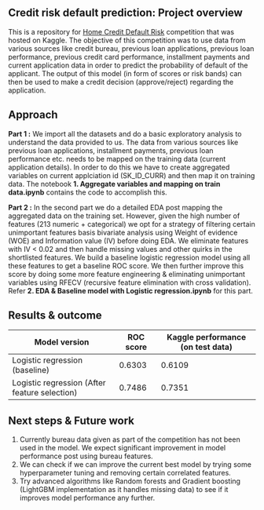 ## Credit risk default prediction: Project overview
This is a repository for [Home Credit Default Risk](https://www.kaggle.com/c/home-credit-default-risk) competition that was hosted on Kaggle. The objective of this competition was to use data from various sources like credit bureau, previous loan applications, previous loan performance, previous credit card performance, installment payments and current application data in order to predict the probability of default of the applicant. The output of this model (in form of scores or risk bands) can then be used to make a credit decision (approve/reject) regarding the application.

## Approach
**Part 1 :** We import all the datasets and do a basic exploratory analysis to understand the data provided to us. The data from various sources like previous loan applications, installment payments, previous loan performance etc. needs to be mapped on the training data (current application details). In order to do this we have to create aggregated variables on current applciation id (SK_ID_CURR) and then map it on training data. The notebook **1. Aggregate variables and mapping on train data.ipynb** contains the code to accomplish this.

**Part 2 :** In the second part we do a detailed EDA post mapping the aggregated data on the training set. However, given the high number of features (213 numeric + categorical) we opt for a strategy of filtering certain unimportant features basis bivariate analysis using Weight of evidence (WOE) and Information value (IV) before doing EDA. We eliminate features with IV < 0.02 and then handle missing values and other quirks in the shortlisted features. We build a baseline logistic regression model using all these features to get a baseline ROC score. We then further improve this score by doing some more feature engineering & eliminating unimportant variables using RFECV (recursive feature elimination with cross validation). Refer **2. EDA & Baseline model with Logistic regression.ipynb** for this part.

## Results & outcome
| Model version | ROC score | Kaggle performance (on test data) |
| ------------- | ----------- | ----------------- |
| Logistic regression (baseline) | 0.6303 | 0.6109 |
| Logistic regression (After feature selection) | 0.7486 | 0.7351 |

## Next steps & Future work
1. Currently bureau data given as part of the competition has not been used in the model. We expect significant improvement in model performance post using bureau features.
2. We can check if we can improve the current best model by trying some hyperparameter tuning and removing certain correlated features.
3. Try advanced algorithms like Random forests and Gradient boosting (LightGBM implementation as it handles missing data) to see if it improves model performance any further.
